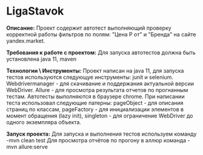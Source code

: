 # LigaStavok
**Описание:**
Проект содержит автотест выполняющий проверку корректной работы фильтров по полям: "Цена Р от" и "Бренда" на сайте yandex.market.

**Требования к работе с проектом:**
Для запуска автотестов должна быть установлена java 11, maven



**Технологии \ Инструменты:**
Проект написан на java 11, для запуска тестов используются следующуе инструменты: junit и selenium.
Webdrivermanager - для скачивание и поддержания актуальной версии WebDriver.
Allure - для просмотра результата отчетов по прогнанным тестам.
Автотесты выполняются в браузере chrome.
При написании теста использовал следующие патерны: pageObject - для описания страниц по классам, pageFactory - для инициализации элементов в момент обращения (lazy init), singleton - для ограничение WebDriver до одного экземпляра объекта. 


**Запуск проекта:**
Для запуска и выполнения тестов используем команду -mvn clean test 
Для просмотра отчётов по прогону в аллюр команда -mvn allure:serve


